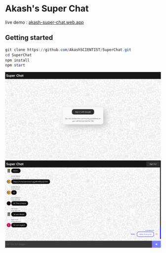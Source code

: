 # Akash's Super Chat

live demo : [akash-super-chat.web.app](https://akash-super-chat.web.app)

## Getting started

```powershell
git clone https://github.com/AkashSCIENTIST/SuperChat.git
cd SuperChat
npm install
npm start
```

<img src="signin.png">
<img src="chat.png">
